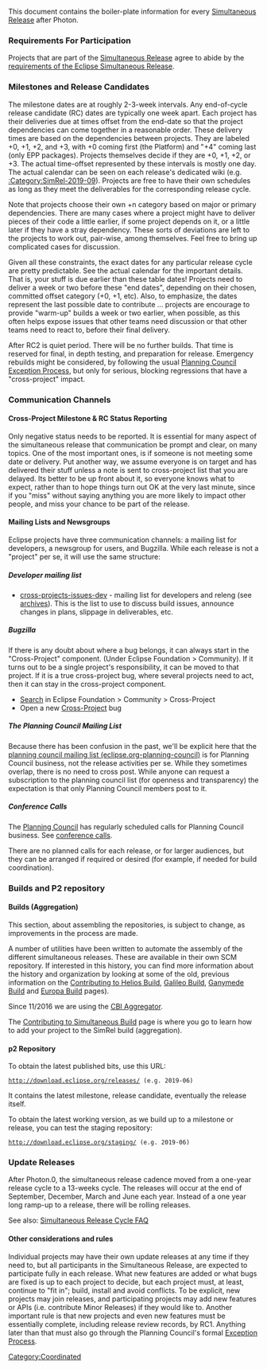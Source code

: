 This document contains the boiler-plate information for every
[Simultaneous Release](../Simultaneous_Release.md) after Photon.

### Requirements For Participation

Projects that are part of the [Simultaneous
Release](../Simultaneous_Release.md) agree to abide by the
[requirements of the Eclipse Simultaneous
Release](SimRel/Simultaneous_Release_Requirements "wikilink").

### Milestones and Release Candidates

The milestone dates are at roughly 2-3-week intervals. Any end-of-cycle
release candidate (RC) dates are typically one week apart. Each project
has their deliveries due at times offset from the end-date so that the
project dependencies can come together in a reasonable order. These
delivery times are based on the dependencies between projects. They are
labeled +0, +1, +2, and +3, with +0 coming first (the Platform) and "+4"
coming last (only EPP packages). Projects themselves decide if they are
+0, +1, +2, or +3. The actual time-offset represented by these intervals
is mostly one day. The actual calendar can be seen on each release's
dedicated wiki (e.g.
[:Category:SimRel-2019-09](:Category:SimRel-2019-09 "wikilink")).
Projects are free to have their own schedules as long as they meet the
deliverables for the corresponding release cycle.

Note that projects choose their own +n category based on major or
primary dependencies. There are many cases where a project might have to
deliver pieces of their code a little earlier, if some project depends
on it, or a little later if they have a stray dependency. These sorts of
deviations are left to the projects to work out, pair-wise, among
themselves. Feel free to bring up complicated cases for discussion.

Given all these constraints, the exact dates for any particular release
cycle are pretty predictable. See the actual calendar for the important
details. That is, your stuff is due earlier than these table dates!
Projects need to deliver a week or two before these "end dates",
depending on their chosen, committed offset category (+0, +1, etc).
Also, to emphasize, the dates represent the last possible date to
contribute ... projects are encourage to provide "warm-up" builds a week
or two earlier, when possible, as this often helps expose issues that
other teams need discussion or that other teams need to react to, before
their final delivery.

After RC2 is quiet period. There will be no further builds. That time is
reserved for final, in depth testing, and preparation for release.
Emergency rebuilds might be considered, by following the usual [Planning
Council Exception
Process](https://wiki.eclipse.org/SimRel/Simultaneous_Release_Requirements/Appendix#Planning_Council_Exception_Process),
but only for serious, blocking regressions that have a "cross-project"
impact.

### Communication Channels

#### Cross-Project Milestone & RC Status Reporting

Only negative status needs to be reported. It is essential for many
aspect of the simultaneous release that communication be prompt and
clear, on many topics. One of the most important ones, is if someone is
not meeting some date or delivery. Put another way, we assume everyone
is on target and has delivered their stuff unless a note is sent to
cross-project list that you are delayed. Its better to be up front about
it, so everyone knows what to expect, rather than to hope things turn
out OK at the very last minute, since if you "miss" without saying
anything you are more likely to impact other people, and miss your
chance to be part of the release.

#### Mailing Lists and Newsgroups

Eclipse projects have three communication channels: a mailing list for
developers, a newsgroup for users, and Bugzilla. While each release is
not a "project" per se, it will use the same structure:

##### Developer mailing list

-   [cross-projects-issues-dev](https://dev.eclipse.org/mailman/listinfo/cross-project-issues-dev) -
    mailing list for developers and releng (see
    [archives](http://dev.eclipse.org/mhonarc/lists/cross-project-issues-dev/threads.html)).
    This is the list to use to discuss build issues, announce changes in
    plans, slippage in deliverables, etc.

##### Bugzilla

If there is any doubt about where a bug belongs, it can always start in
the "Cross-Project" component. (Under Eclipse Foundation \> Community).
If it turns out to be a single project's responsibility, it can be moved
to that project. If it is a true cross-project bug, where several
projects need to act, then it can stay in the cross-project component.

-   [Search](https://bugs.eclipse.org/bugs/buglist.cgi?query_format=advanced&short_desc_type=allwordssubstr&short_desc=&classification=Eclipse+Foundation&product=Community&component=Cross-Project&long_desc_type=allwordssubstr&long_desc=&bug_file_loc_type=allwordssubstr&bug_file_loc=&status_whiteboard_type=allwordssubstr&status_whiteboard=&keywords_type=allwords&keywords=&bug_status=UNCONFIRMED&bug_status=NEW&bug_status=ASSIGNED&bug_status=REOPENED&emailtype1=substring&email1=&emailtype2=substring&email2=&bugidtype=include&bug_id=&votes=&chfieldfrom=&chfieldto=Now&chfieldvalue=&cmdtype=doit&order=Reuse+same+sort+as+last+time&field0-0-0=noop&type0-0-0=noop&value0-0-0=)
    in Eclipse Foundation \> Community \> Cross-Project
-   Open a new
    [Cross-Project](https://bugs.eclipse.org/bugs/enter_bug.cgi?assigned_to=cross-project.inbox%40eclipse.org&product=Community&component=Cross-Project)
    bug

##### The Planning Council Mailing List

Because there has been confusion in the past, we'll be explicit here
that the [planning council mailing list
(eclipse.org-planning-council)](https://dev.eclipse.org/mailman/listinfo/eclipse.org-planning-council)
is for Planning Council business, not the release activities per se.
While they sometimes overlap, there is no need to cross post. While
anyone can request a subscription to the planning council list (for
openness and transparency) the expectation is that only Planning Council
members post to it.

##### Conference Calls

The [Planning Council](Planning_Council "wikilink") has regularly
scheduled calls for Planning Council business. See [conference
calls](Planning_Council#Call_and_Meeting_Schedule "wikilink").

There are no planned calls for each release, or for larger audiences,
but they can be arranged if required or desired (for example, if needed
for build coordination).

### Builds and P2 repository

#### Builds (Aggregation)

This section, about assembling the repositories, is subject to change,
as improvements in the process are made.

A number of utilities have been written to automate the assembly of the
different simultaneous releases. These are available in their own SCM
repository. If interested in this history, you can find more information
about the history and organization by looking at some of the old,
previous information on the [Contributing to Helios
Build](Helios/Contributing_to_Helios_Build "wikilink"), [Galileo
Build](Galileo/Build "wikilink"), [Ganymede
Build](Ganymede/Build "wikilink") and [Europa
Build](Europa/Build "wikilink") pages).

Since 11/2016 we are using the [CBI
Aggregator](CBI/aggregator/manual "wikilink").

The [Contributing to Simultaneous
Build](Simrel/Contributing_to_Simrel_Aggregation_Build "wikilink") page
is where you go to learn how to add your project to the SimRel build
(aggregation).

#### p2 Repository

To obtain the latest published bits, use this URL:

[`http://download.eclipse.org/releases/`](http://download.eclipse.org/releases/)<release-name>` (e.g. 2019-06)`

It contains the latest milestone, release candidate, eventually the
release itself.

To obtain the latest working version, as we build up to a milestone or
release, you can test the staging repository:

[`http://download.eclipse.org/staging/`](http://download.eclipse.org/staging/)<release-name>` (e.g. 2019-06)`

### Update Releases

After Photon.0, the simultaneous release cadence moved from a one-year
release cycle to a 13-weeks cycle. The releases will occur at the end of
September, December, March and June each year. Instead of a one year
long ramp-up to a release, there will be rolling releases.

See also: [Simultaneous Release Cycle
FAQ](https://wiki.eclipse.org/SimRel/Simultaneous_Release_Cycle_FAQ)

#### Other considerations and rules

Individual projects may have their own update releases at any time if
they need to, but all participants in the Simultaneous Release, are
expected to participate fully in each release. What new features are
added or what bugs are fixed is up to each project to decide, but each
project must, at least, continue to "fit in"; build, install and avoid
conflicts. To be explicit, new projects may join releases, and
participating projects may add new features or APIs (i.e. contribute
Minor Releases) if they would like to. Another important rule is that
new projects and even new features must be essentially complete,
including release review records, by RC1. Anything later than that must
also go through the Planning Council's formal [Exception
Process](SimRel/Simultaneous_Release_Requirements/Appendix#Planning_Council_Exception_Process "wikilink").

[Category:Coordinated](Category:Coordinated "wikilink")